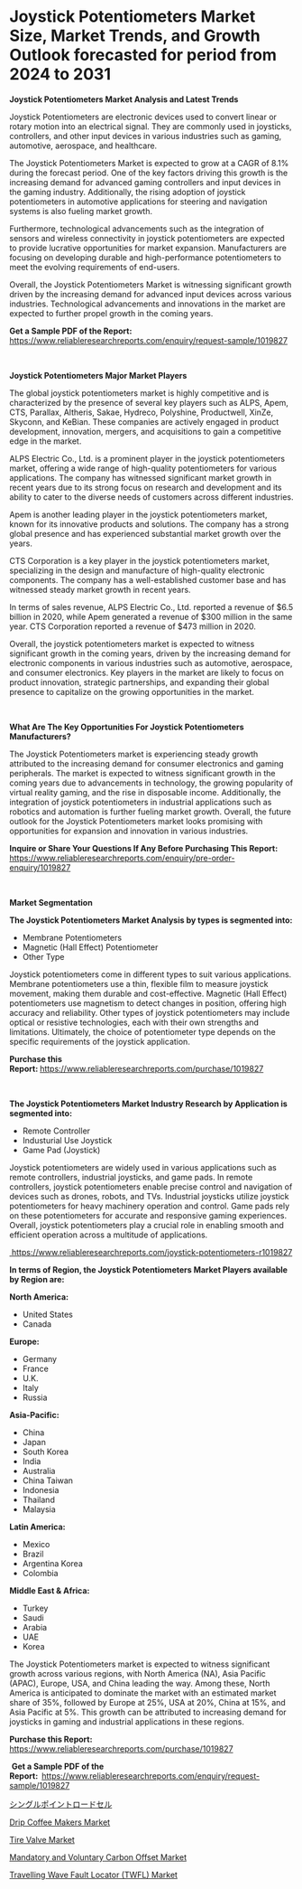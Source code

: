 <p><h1>Joystick Potentiometers Market Size, Market Trends, and Growth Outlook forecasted for period from 2024 to 2031</h1></p><p><strong>Joystick Potentiometers Market Analysis and Latest Trends</strong></p>
<p><p>Joystick Potentiometers are electronic devices used to convert linear or rotary motion into an electrical signal. They are commonly used in joysticks, controllers, and other input devices in various industries such as gaming, automotive, aerospace, and healthcare.</p><p>The Joystick Potentiometers Market is expected to grow at a CAGR of 8.1% during the forecast period. One of the key factors driving this growth is the increasing demand for advanced gaming controllers and input devices in the gaming industry. Additionally, the rising adoption of joystick potentiometers in automotive applications for steering and navigation systems is also fueling market growth.</p><p>Furthermore, technological advancements such as the integration of sensors and wireless connectivity in joystick potentiometers are expected to provide lucrative opportunities for market expansion. Manufacturers are focusing on developing durable and high-performance potentiometers to meet the evolving requirements of end-users.</p><p>Overall, the Joystick Potentiometers Market is witnessing significant growth driven by the increasing demand for advanced input devices across various industries. Technological advancements and innovations in the market are expected to further propel growth in the coming years.</p></p>
<p><strong>Get a Sample PDF of the Report:&nbsp;</strong> <a href="https://www.reliableresearchreports.com/enquiry/request-sample/1019827">https://www.reliableresearchreports.com/enquiry/request-sample/1019827</a></p>
<p>&nbsp;</p>
<p><strong>Joystick Potentiometers Major Market Players</strong></p>
<p><p>The global joystick potentiometers market is highly competitive and is characterized by the presence of several key players such as ALPS, Apem, CTS, Parallax, Altheris, Sakae, Hydreco, Polyshine, Productwell, XinZe, Skyconn, and KeBian. These companies are actively engaged in product development, innovation, mergers, and acquisitions to gain a competitive edge in the market.</p><p>ALPS Electric Co., Ltd. is a prominent player in the joystick potentiometers market, offering a wide range of high-quality potentiometers for various applications. The company has witnessed significant market growth in recent years due to its strong focus on research and development and its ability to cater to the diverse needs of customers across different industries.</p><p>Apem is another leading player in the joystick potentiometers market, known for its innovative products and solutions. The company has a strong global presence and has experienced substantial market growth over the years.</p><p>CTS Corporation is a key player in the joystick potentiometers market, specializing in the design and manufacture of high-quality electronic components. The company has a well-established customer base and has witnessed steady market growth in recent years.</p><p>In terms of sales revenue, ALPS Electric Co., Ltd. reported a revenue of $6.5 billion in 2020, while Apem generated a revenue of $300 million in the same year. CTS Corporation reported a revenue of $473 million in 2020.</p><p>Overall, the joystick potentiometers market is expected to witness significant growth in the coming years, driven by the increasing demand for electronic components in various industries such as automotive, aerospace, and consumer electronics. Key players in the market are likely to focus on product innovation, strategic partnerships, and expanding their global presence to capitalize on the growing opportunities in the market.</p></p>
<p>&nbsp;</p>
<p><strong>What Are The Key Opportunities For Joystick Potentiometers Manufacturers?</strong></p>
<p><p>The Joystick Potentiometers market is experiencing steady growth attributed to the increasing demand for consumer electronics and gaming peripherals. The market is expected to witness significant growth in the coming years due to advancements in technology, the growing popularity of virtual reality gaming, and the rise in disposable income. Additionally, the integration of joystick potentiometers in industrial applications such as robotics and automation is further fueling market growth. Overall, the future outlook for the Joystick Potentiometers market looks promising with opportunities for expansion and innovation in various industries.</p></p>
<p><strong>Inquire or Share Your Questions If Any Before Purchasing This Report:</strong> <a href="https://www.reliableresearchreports.com/enquiry/pre-order-enquiry/1019827">https://www.reliableresearchreports.com/enquiry/pre-order-enquiry/1019827</a></p>
<p>&nbsp;</p>
<p><strong>Market Segmentation</strong></p>
<p><strong>The Joystick Potentiometers Market Analysis by types is segmented into:</strong></p>
<p><ul><li>Membrane Potentiometers</li><li>Magnetic (Hall Effect) Potentiometer</li><li>Other Type</li></ul></p>
<p><p>Joystick potentiometers come in different types to suit various applications. Membrane potentiometers use a thin, flexible film to measure joystick movement, making them durable and cost-effective. Magnetic (Hall Effect) potentiometers use magnetism to detect changes in position, offering high accuracy and reliability. Other types of joystick potentiometers may include optical or resistive technologies, each with their own strengths and limitations. Ultimately, the choice of potentiometer type depends on the specific requirements of the joystick application.</p></p>
<p><strong>Purchase this Report:&nbsp;</strong><a href="https://www.reliableresearchreports.com/purchase/1019827">https://www.reliableresearchreports.com/purchase/1019827</a></p>
<p>&nbsp;</p>
<p><strong>The Joystick Potentiometers Market Industry Research by Application is segmented into:</strong></p>
<p><ul><li>Remote Controller</li><li>Industurial Use Joystick</li><li>Game Pad (Joystick)</li></ul></p>
<p><p>Joystick potentiometers are widely used in various applications such as remote controllers, industrial joysticks, and game pads. In remote controllers, joystick potentiometers enable precise control and navigation of devices such as drones, robots, and TVs. Industrial joysticks utilize joystick potentiometers for heavy machinery operation and control. Game pads rely on these potentiometers for accurate and responsive gaming experiences. Overall, joystick potentiometers play a crucial role in enabling smooth and efficient operation across a multitude of applications.</p></p>
<p><a href="https://www.reliableresearchreports.com/joystick-potentiometers-r1019827">&nbsp;https://www.reliableresearchreports.com/joystick-potentiometers-r1019827</a></p>
<p><strong>In terms of Region, the Joystick Potentiometers Market Players available by Region are:</strong></p>
<p>
    <p> <strong> North America: </strong>
        <ul>
            <li>United States</li>
            <li>Canada</li>
        </ul>
        </p> 
    <p> <strong> Europe: </strong>
        <ul>
            <li>Germany</li>
            <li>France</li>
            <li>U.K.</li>
            <li>Italy</li>
            <li>Russia</li>
        </ul>
        </p> 
    <p> <strong> Asia-Pacific: </strong>
        <ul>
            <li>China</li>
            <li>Japan</li>
            <li>South Korea</li>
            <li>India</li>
            <li>Australia</li>
            <li>China Taiwan</li>
            <li>Indonesia</li>
            <li>Thailand</li>
            <li>Malaysia</li>
        </ul>
        </p> 
    <p> <strong> Latin America: </strong>
        <ul>
            <li>Mexico</li>
            <li>Brazil</li>
            <li>Argentina Korea</li>
            <li>Colombia</li>
        </ul>
        </p> 
    <p> <strong> Middle East & Africa: </strong>
        <ul>
            <li>Turkey</li>
            <li>Saudi</li>
            <li>Arabia</li>
            <li>UAE</li>
            <li>Korea</li>
        </ul>
    </p>
    </p>
<p><p>The Joystick Potentiometers market is expected to witness significant growth across various regions, with North America (NA), Asia Pacific (APAC), Europe, USA, and China leading the way. Among these, North America is anticipated to dominate the market with an estimated market share of 35%, followed by Europe at 25%, USA at 20%, China at 15%, and Asia Pacific at 5%. This growth can be attributed to increasing demand for joysticks in gaming and industrial applications in these regions.</p></p>
<p><strong>Purchase this Report: </strong><a href="https://www.reliableresearchreports.com/purchase/1019827">https://www.reliableresearchreports.com/purchase/1019827</a></p>
<p>&nbsp;<strong>Get a Sample PDF of the Report:&nbsp;&nbsp;</strong><a href="https://www.reliableresearchreports.com/enquiry/request-sample/1019827">https://www.reliableresearchreports.com/enquiry/request-sample/1019827</a></p>
<p><strong></strong></p>
<p><p><a href="https://github.com/cbigkbh02719/Market-Research-Report-List-1/blob/main/130010435292.md">シングルポイントロードセル</a></p><p><a href="https://github.com/lylyparadise/Market-Research-Report-List-3/blob/main/drip-coffee-makers-market.md">Drip Coffee Makers Market</a></p><p><a href="https://github.com/GroverBarry/Market-Research-Report-List-5/blob/main/tire-valve-market.md">Tire Valve Market</a></p><p><a href="https://www.linkedin.com/pulse/mandatory-voluntary-carbon-offset-market-insights-cagr-trends-fzipc?trackingId=laYWYqp7p9GMBS8jWLYQjw%3D%3D">Mandatory and Voluntary Carbon Offset Market</a></p><p><a href="https://www.linkedin.com/pulse/travelling-wave-fault-locator-twfl-market-report-reveals-9xipc?trackingId=0m%2FHJUCB889FWjBqbzTUQg%3D%3D">Travelling Wave Fault Locator (TWFL) Market</a></p></p>